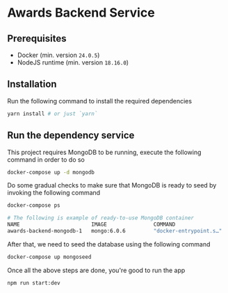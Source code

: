 # Awards Backend Service

## Prerequisites

- Docker (min. version `24.0.5`)
- NodeJS runtime (min. version `18.16.0`)

## Installation

Run the following command to install the required dependencies

```bash
yarn install # or just `yarn`
```

## Run the dependency service

This project requires MongoDB to be running, execute the following command in order to do so

```bash
docker-compose up -d mongodb
```

Do some gradual checks to make sure that MongoDB is ready to seed by invoking the following command

```bash
docker-compose ps

# The following is example of ready-to-use MongoDB container
NAME                       IMAGE               COMMAND                  SERVICE             CREATED             STATUS              PORTS
awards-backend-mongodb-1   mongo:6.0.6         "docker-entrypoint.s…"   mongodb             25 minutes ago      Up 25 minutes       0.0.0.0:27017->27017/tcp
```

After that, we need to seed the database using the following command

```bash
docker-compose up mongoseed
```

Once all the above steps are done, you're good to run the app

```bash
npm run start:dev
```
